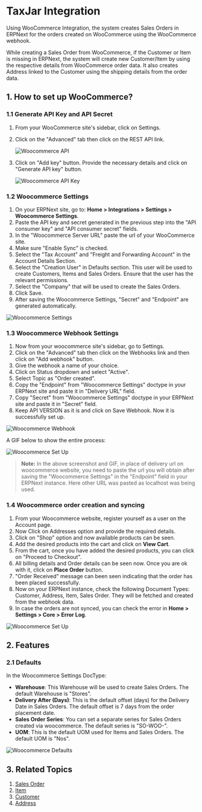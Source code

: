 <!-- add-breadcrumbs -->
# TaxJar Integration

Using WooCommerce Integration, the system creates Sales Orders in ERPNext for the orders created on WooCommerce using the WooCommerce webhook.

While creating a Sales Order from WooCommerce, if the Customer or Item is missing in ERPNext, the system will create new Customer/Item by using the respective details from WooCommerce order data. It also creates Address linked to the Customer using the shipping details from the order data.

## 1. How to set up WooCommerce?

### 1.1 Generate API Key and API Secret

1. From your WooCommerce site's sidebar, click on Settings.
2. Click on the "Advanced" tab then click on the REST API link.

    ![Woocommerce API](/docs/assets/img/erpnext_integrations/wc-add-key.png)

3. Click on "Add key" button. Provide the necessary details and click on "Generate API key" button.

    ![Woocommerce API Key](/docs/assets/img/erpnext_integrations/wc-generate-keys.png)

### 1.2 Woocommerce Settings

1. On your ERPNext site, go to: **Home > Integrations > Settings > Woocommerce Settings**.
2. Paste the API key and secret generated in the previous step into the "API consumer key" and "API consumer secret" fields.
3. In the "Woocommerce Server URL" paste the url of your WooCommerce site.
4. Make sure "Enable Sync" is checked.
5. Select the "Tax Account" and "Freight and Forwarding Account" in the Account Details Section.
6. Select the "Creation User" in Defaults section. This user will be used to create Customers, Items and Sales Orders. Ensure that the user has the relevant permissions.
7. Select the "Company" that will be used to create the Sales Orders.
8. Click Save.
9. After saving the Woocommerce Settings, "Secret" and "Endpoint" are generated automatically.

![Woocommerce Settings](/docs/assets/img/erpnext_integrations/woocommerce-settings.png)

### 1.3 Woocommerce Webhook Settings

1. Now from your woocommerce site's sidebar, go to Settings.
2. Click on the "Advanced" tab then click on the Webhooks link and then click on "Add webhook" button.
3. Give the webhook a name of your choice.
4. Click on Status dropdown and select "Active".
5. Select Topic as "Order created".
6. Copy the "Endpoint" from "Woocommerce Settings" doctype in your ERPNext site and paste it in "Delivery URL" field.
7. Copy "Secret" from "Woocommerce Settings" doctype in your ERPNext site and paste it in "Secret" field.
8. Keep API VERSION as it is and click on Save Webhook. Now it is successfully set up.

![Woocommerce Webhook](/docs/assets/img/erpnext_integrations/wc-webhook.png)

A GIF below to show the entire process:

![Woocommerce Set Up](/docs/assets/img/erpnext_integrations/woocommerce-setup.gif)

> **Note:** In the above screenshot and GIF, in place of delivery url on woocommerce website, you need to paste the url you will obtain after saving the "Woocommerce Settings" in the "Endpoint" field in your ERPNext instance. Here other URL was pasted as localhost was being used.

### 1.4 Woocommerce order creation and syncing

1. From your Woocommerce website, register yourself as a user on the Account page.
2. Now Click on Addresses option and provide the required details.
3. Click on "Shop" option and now available products can be seen.
4. Add the desired products into the cart and click on **View Cart**.
5. From the cart, once you have added the desired products, you can click on "Proceed to Checkout".
6. All billing details and Order details can be seen now. Once you are ok with it, click on **Place Order** button.
7. "Order Received" message can been seen indicating that the order has been placed successfully.
8. Now on your ERPNext instance, check the following Document Types: Customer, Address, Item, Sales Order. They will be fetched and created from the webhook data.
9. In case the orders are not synced, you can check the error in **Home > Settings > Core > Error Log**.

![Woocommerce Set Up](/docs/assets/img/erpnext_integrations/woocommerce-order.gif)

## 2. Features

### 2.1 Defaults

In the Woocommerce Settings DocType:

- **Warehouse**: This Warehouse will be used to create Sales Orders. The default Warehouse is "Stores".
- **Delivery After (Days)**: This is the default offset (days) for the Delivery Date in Sales Orders. The default offset is 7 days from the order placement date.
- **Sales Order Series**: You can set a separate series for Sales Orders created via woocommerce. The default series is "SO-WOO-".
- **UOM**: This is the default UOM used for Items and Sales Orders. The default UOM is "Nos".

![Woocommerce Defaults](/docs/assets/img/erpnext_integrations/wc-defaults.png)

## 3. Related Topics
1. [Sales Order](/docs/user/manual/en/selling/sales-order)
2. [Item](/docs/user/manual/en/stock/item)
3. [Customer](/docs/user/manual/en/CRM/customer)
4. [Address](/docs/user/manual/en/CRM/address)
